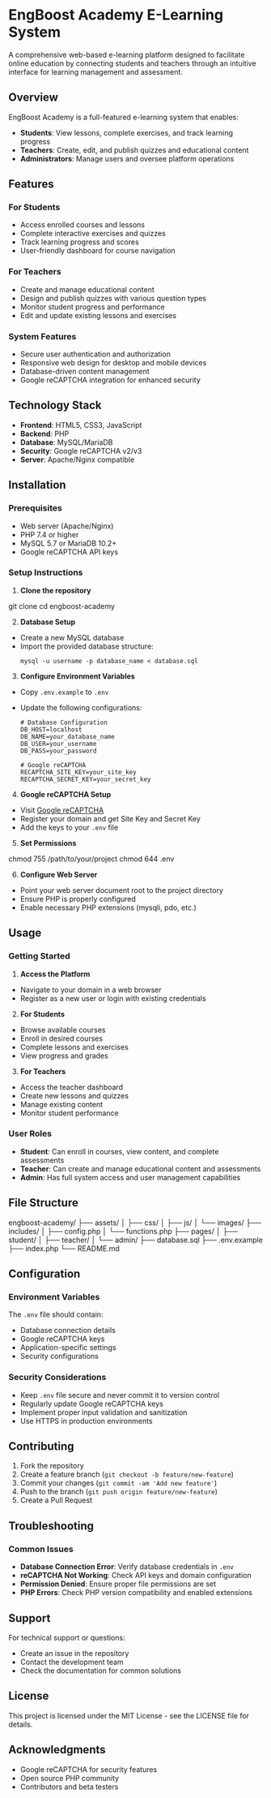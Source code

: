 # EngBoost Academy E-Learning System

A comprehensive web-based e-learning platform designed to facilitate online education by connecting students and teachers through an intuitive interface for learning management and assessment.

## Overview

EngBoost Academy is a full-featured e-learning system that enables:

-   **Students**: View lessons, complete exercises, and track learning progress
-   **Teachers**: Create, edit, and publish quizzes and educational content
-   **Administrators**: Manage users and oversee platform operations

## Features

### For Students

-   Access enrolled courses and lessons
-   Complete interactive exercises and quizzes
-   Track learning progress and scores
-   User-friendly dashboard for course navigation

### For Teachers

-   Create and manage educational content
-   Design and publish quizzes with various question types
-   Monitor student progress and performance
-   Edit and update existing lessons and exercises

### System Features

-   Secure user authentication and authorization
-   Responsive web design for desktop and mobile devices
-   Database-driven content management
-   Google reCAPTCHA integration for enhanced security

## Technology Stack

-   **Frontend**: HTML5, CSS3, JavaScript
-   **Backend**: PHP
-   **Database**: MySQL/MariaDB
-   **Security**: Google reCAPTCHA v2/v3
-   **Server**: Apache/Nginx compatible

## Installation

### Prerequisites

-   Web server (Apache/Nginx)
-   PHP 7.4 or higher
-   MySQL 5.7 or MariaDB 10.2+
-   Google reCAPTCHA API keys

### Setup Instructions

1. **Clone the repository**

git clone <repository-url>
cd engboost-academy

2. **Database Setup**

-   Create a new MySQL database
-   Import the provided database structure:
    ```
    mysql -u username -p database_name < database.sql
    ```

3. **Configure Environment Variables**

-   Copy `.env.example` to `.env`
-   Update the following configurations:

    ```
    # Database Configuration
    DB_HOST=localhost
    DB_NAME=your_database_name
    DB_USER=your_username
    DB_PASS=your_password

    # Google reCAPTCHA
    RECAPTCHA_SITE_KEY=your_site_key
    RECAPTCHA_SECRET_KEY=your_secret_key
    ```

4. **Google reCAPTCHA Setup**

-   Visit [Google reCAPTCHA](https://www.google.com/recaptcha/)
-   Register your domain and get Site Key and Secret Key
-   Add the keys to your `.env` file

5. **Set Permissions**

chmod 755 /path/to/your/project
chmod 644 .env

6. **Configure Web Server**

-   Point your web server document root to the project directory
-   Ensure PHP is properly configured
-   Enable necessary PHP extensions (mysqli, pdo, etc.)

## Usage

### Getting Started

1. **Access the Platform**

-   Navigate to your domain in a web browser
-   Register as a new user or login with existing credentials

2. **For Students**

-   Browse available courses
-   Enroll in desired courses
-   Complete lessons and exercises
-   View progress and grades

3. **For Teachers**

-   Access the teacher dashboard
-   Create new lessons and quizzes
-   Manage existing content
-   Monitor student performance

### User Roles

-   **Student**: Can enroll in courses, view content, and complete assessments
-   **Teacher**: Can create and manage educational content and assessments
-   **Admin**: Has full system access and user management capabilities

## File Structure

engboost-academy/
├── assets/
│ ├── css/
│ ├── js/
│ └── images/
├── includes/
│ ├── config.php
│ └── functions.php
├── pages/
│ ├── student/
│ ├── teacher/
│ └── admin/
├── database.sql
├── .env.example
├── index.php
└── README.md

## Configuration

### Environment Variables

The `.env` file should contain:

-   Database connection details
-   Google reCAPTCHA keys
-   Application-specific settings
-   Security configurations

### Security Considerations

-   Keep `.env` file secure and never commit it to version control
-   Regularly update Google reCAPTCHA keys
-   Implement proper input validation and sanitization
-   Use HTTPS in production environments

## Contributing

1. Fork the repository
2. Create a feature branch (`git checkout -b feature/new-feature`)
3. Commit your changes (`git commit -am 'Add new feature'`)
4. Push to the branch (`git push origin feature/new-feature`)
5. Create a Pull Request

## Troubleshooting

### Common Issues

-   **Database Connection Error**: Verify database credentials in `.env`
-   **reCAPTCHA Not Working**: Check API keys and domain configuration
-   **Permission Denied**: Ensure proper file permissions are set
-   **PHP Errors**: Check PHP version compatibility and enabled extensions

## Support

For technical support or questions:

-   Create an issue in the repository
-   Contact the development team
-   Check the documentation for common solutions

## License

This project is licensed under the MIT License - see the LICENSE file for details.

## Acknowledgments

-   Google reCAPTCHA for security features
-   Open source PHP community
-   Contributors and beta testers
